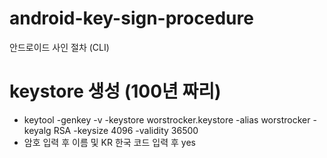 # android-key-sign-procedure
안드로이드 사인 절차 (CLI)

# keystore 생성 (100년 짜리)
- keytool -genkey -v -keystore worstrocker.keystore -alias worstrocker -keyalg RSA -keysize 4096 -validity 36500
- 암호 입력 후 이름 및 KR 한국 코드 입력 후 yes
